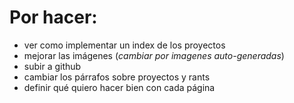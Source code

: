 # Por hacer: 
* ver como implementar un index de los proyectos 
* mejorar las imágenes (_cambiar por imagenes auto-generadas_)
* subir a github 
* cambiar los párrafos sobre proyectos y rants
* definir qué quiero hacer bien con cada página 
